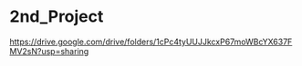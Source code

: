 # 2nd_Project

https://drive.google.com/drive/folders/1cPc4tyUUJJkcxP67moWBcYX637FMV2sN?usp=sharing
